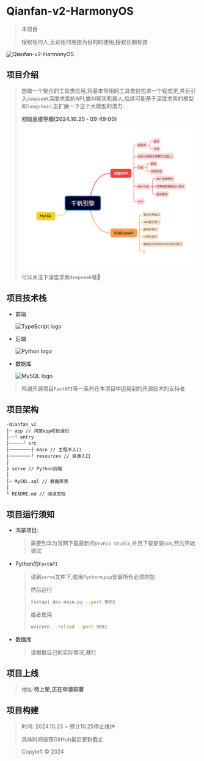# Qianfan-v2-HarmonyOS

> 本项目
>
> 授权任何人,无论任何理由为目的的使用,授权长期有效

![Qianfan-v2-HarmonyOS](https://socialify.git.ci/xieleihan/Qianfan-v2-HarmonyOS/image?description=1&descriptionEditable=%E7%BA%AF%E8%A1%80HarmonyOS%E5%BC%80%E5%8F%91HAP%2CPython%E5%90%8E%E7%AB%AF%2CMySQL%E6%95%B0%E6%8D%AE%E6%8C%81%E4%B9%85%E5%8C%96&font=Source%20Code%20Pro&forks=1&issues=1&language=1&logo=https%3A%2F%2Favatars.githubusercontent.com%2Fu%2F57227318%3Fv%3D4&name=1&owner=1&pattern=Floating%20Cogs&pulls=1&stargazers=1&theme=Auto)

## 项目介绍

> 想做一个聚合的工具类应用,将基本常用的工具类封包进一个程式里,并且引入`deepseek`深度求索的API,做AI聊天机器人,后续可能基于深度求索的模型和`langchain`,去扩展一下这个大模型的潜力.
>
> **初始思维导图(2024.10.25 - 09:49:00)**
>
> ![](./public/Snipaste_2024-10-25_09-48-19.png)
>
> 可以关注下深度求索`deepseek`哦🤗

## 项目技术栈

- 前端

	<div align="left">
		  <img src="https://fastly.jsdelivr.net/gh/devicons/devicon/icons/typescript/typescript-original.svg" height="45" alt="TypeScript logo"  />
		  <img width="6" />
		</div>

- 后端

	<div align="left">
		  <img src="https://fastly.jsdelivr.net/gh/devicons/devicon/icons/python/python-original.svg" height="45" alt="Python logo"  />
		</div>

- 数据库

	<div align="left">
		  <img src="https://fastly.jsdelivr.net/gh/devicons/devicon/icons/mysql/mysql-original.svg" height="45" alt="MySQL logo"  />
		</div>

> 鸣谢开源项目`FastAPI`等一系列在本项目中运用到的开源技术的支持者

## 项目架构

```text
-Qianfan_v2
│─ app // 鸿蒙app项目源码
│──└ entry 
│─────└ src
│────────├ main // 主程序入口
│────────└ resources // 资源入口
│
├ serve // Python后端 
│
│─ MySQL.sql // 数据库表
│
└ README.md // 阅读文档
```

## 项目运行须知

- 鸿蒙项目:

	> 需要到华为官网下载最新的`DevEco Studio`,并且下载安装`SDK`,然后开始调试

- Python的`FastAPI`

	> 请到`serve`文件下,使用`Pycharm`,`pip`安装所有必须的包
	>
	> 然后运行
	>
	> ```sh
	> fastapi dev main.py --port 9001
	> ```
	>
	> 或者使用
	>
	> ```sh
	> uvicorn --reload --port 9001
	> ```

- 数据库

	> 请根据自己的实际情况,就行

## 项目上线

> 地址:**待上架,正在申请软著**



## 项目构建

> 时间: 2024.10.23 ~ 预计10.25停止维护
>
> 具体时间按照GitHub最后更新截止



> Copyleft © 2024
